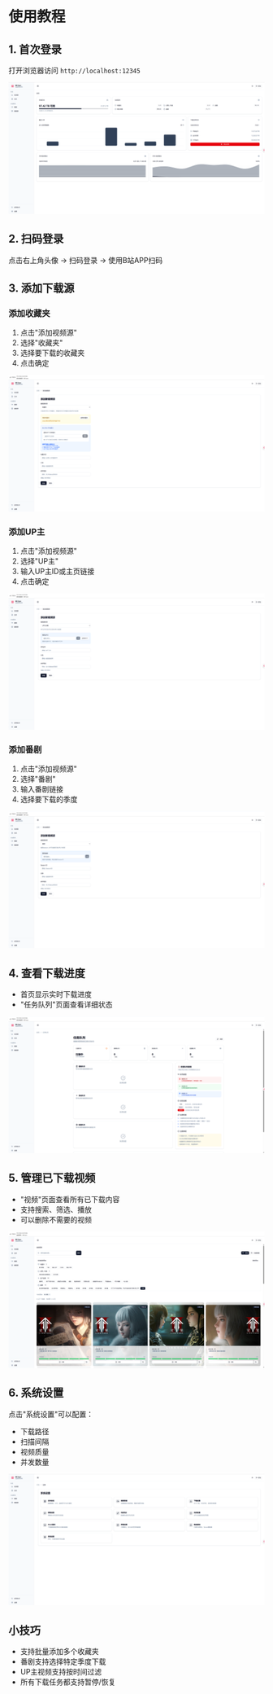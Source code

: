 # 使用教程

## 1. 首次登录

打开浏览器访问 `http://localhost:12345`

![首页](./assets/主页.jpg)

## 2. 扫码登录

点击右上角头像 → 扫码登录 → 使用B站APP扫码

## 3. 添加下载源

### 添加收藏夹
1. 点击"添加视频源"
2. 选择"收藏夹"
3. 选择要下载的收藏夹
4. 点击确定

![添加收藏夹](./assets/视频源-收藏夹添加.jpg)

### 添加UP主
1. 点击"添加视频源"
2. 选择"UP主"
3. 输入UP主ID或主页链接
4. 点击确定

![添加UP主](./assets/视频源-UP主投稿订阅.jpg)

### 添加番剧
1. 点击"添加视频源"
2. 选择"番剧"
3. 输入番剧链接
4. 选择要下载的季度

![添加番剧](./assets/视频源-番剧.jpg)

## 4. 查看下载进度

- 首页显示实时下载进度
- "任务队列"页面查看详细状态

![任务队列](./assets/任务队列.jpg)

## 5. 管理已下载视频

- "视频"页面查看所有已下载内容
- 支持搜索、筛选、播放
- 可以删除不需要的视频

![视频列表](./assets/视频.jpg)

## 6. 系统设置

点击"系统设置"可以配置：
- 下载路径
- 扫描间隔
- 视频质量
- 并发数量

![系统设置](./assets/设置页.jpg)

## 小技巧

- 支持批量添加多个收藏夹
- 番剧支持选择特定季度下载
- UP主视频支持按时间过滤
- 所有下载任务都支持暂停/恢复